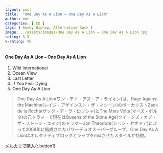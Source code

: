 ```yaml
---
layout: post
title:  "One Day As A Lion – One Day As A Lion"
author: mmr
categories: [ CD ]
tags: [ Rock, Hiphop, Alternative Rock ]
image: ../assets/images/One Day As A Lion – One Day As A Lion.jpg
rating: 3.5
v-rating: VG
---
```


#### One Day As A Lion – One Day As A Lion

1.  Wild International
2.  Ocean View
3.  Last Letter
4.  If You Fear Dying
5.  One Day As A Lion

> One Day As A Lion(ワン・デイ・アズ・ア・ライオン)は、Rage Against the Machine(レイジ・アゲインスト・ザ・マシーン)のボーカリストZack de la Rocha(ザック・デ・ラ・ロッシャ)とThe Mars Volta(マーズ・ボルタ)の元ドラマーで現在はQueens of the Stone Age(クイーンズ・オブ・ザ・ストーン・エイジ)のドラマーJon Theodore(ジョン・セオドア)によって2008年に結成されたパワーデュオスーパーグループ。One Day As A Lionはオルタナティブロックとラップをmixさせたスタイルが特徴。

[メルカリで購入](https://jp.mercari.com/item/m94029315505){:.button1}

